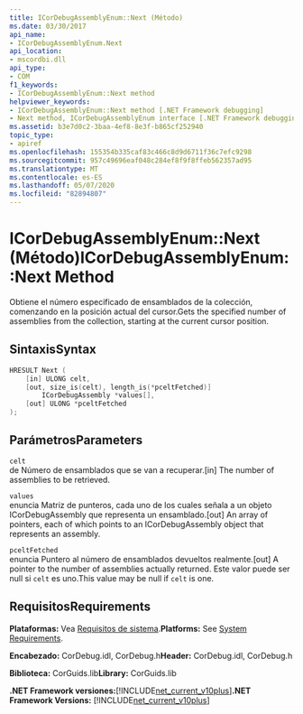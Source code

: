 ```yaml
---
title: ICorDebugAssemblyEnum::Next (Método)
ms.date: 03/30/2017
api_name:
- ICorDebugAssemblyEnum.Next
api_location:
- mscordbi.dll
api_type:
- COM
f1_keywords:
- ICorDebugAssemblyEnum::Next method
helpviewer_keywords:
- ICorDebugAssemblyEnum::Next method [.NET Framework debugging]
- Next method, ICorDebugAssemblyEnum interface [.NET Framework debugging]
ms.assetid: b3e7d0c2-3baa-4ef8-8e3f-b865cf252940
topic_type:
- apiref
ms.openlocfilehash: 155354b335caf83c466c8d9d6711f36c7efc9298
ms.sourcegitcommit: 957c49696eaf048c284ef8f9f8ffeb562357ad95
ms.translationtype: MT
ms.contentlocale: es-ES
ms.lasthandoff: 05/07/2020
ms.locfileid: "82894807"
---
```

# <a name="icordebugassemblyenumnext-method"></a><span data-ttu-id="b2041-102">ICorDebugAssemblyEnum::Next (Método)</span><span class="sxs-lookup"><span data-stu-id="b2041-102">ICorDebugAssemblyEnum::Next Method</span></span>
<span data-ttu-id="b2041-103">Obtiene el número especificado de ensamblados de la colección, comenzando en la posición actual del cursor.</span><span class="sxs-lookup"><span data-stu-id="b2041-103">Gets the specified number of assemblies from the collection, starting at the current cursor position.</span></span>  
  
## <a name="syntax"></a><span data-ttu-id="b2041-104">Sintaxis</span><span class="sxs-lookup"><span data-stu-id="b2041-104">Syntax</span></span>  
  
```cpp  
HRESULT Next (  
    [in] ULONG celt,  
    [out, size_is(celt), length_is(*pceltFetched)]  
        ICorDebugAssembly *values[],  
    [out] ULONG *pceltFetched  
);  
```  
  
## <a name="parameters"></a><span data-ttu-id="b2041-105">Parámetros</span><span class="sxs-lookup"><span data-stu-id="b2041-105">Parameters</span></span>  
 `celt`  
 <span data-ttu-id="b2041-106">de Número de ensamblados que se van a recuperar.</span><span class="sxs-lookup"><span data-stu-id="b2041-106">[in] The number of assemblies to be retrieved.</span></span>  
  
 `values`  
 <span data-ttu-id="b2041-107">enuncia Matriz de punteros, cada uno de los cuales señala a un objeto ICorDebugAssembly que representa un ensamblado.</span><span class="sxs-lookup"><span data-stu-id="b2041-107">[out] An array of pointers, each of which points to an ICorDebugAssembly object that represents an assembly.</span></span>  
  
 `pceltFetched`  
 <span data-ttu-id="b2041-108">enuncia Puntero al número de ensamblados devueltos realmente.</span><span class="sxs-lookup"><span data-stu-id="b2041-108">[out] A pointer to the number of assemblies actually returned.</span></span> <span data-ttu-id="b2041-109">Este valor puede ser null si `celt` es uno.</span><span class="sxs-lookup"><span data-stu-id="b2041-109">This value may be null if `celt` is one.</span></span>  
  
## <a name="requirements"></a><span data-ttu-id="b2041-110">Requisitos</span><span class="sxs-lookup"><span data-stu-id="b2041-110">Requirements</span></span>  
 <span data-ttu-id="b2041-111">**Plataformas:** Vea [Requisitos de sistema](../../get-started/system-requirements.md).</span><span class="sxs-lookup"><span data-stu-id="b2041-111">**Platforms:** See [System Requirements](../../get-started/system-requirements.md).</span></span>  
  
 <span data-ttu-id="b2041-112">**Encabezado:** CorDebug.idl, CorDebug.h</span><span class="sxs-lookup"><span data-stu-id="b2041-112">**Header:** CorDebug.idl, CorDebug.h</span></span>  
  
 <span data-ttu-id="b2041-113">**Biblioteca:** CorGuids.lib</span><span class="sxs-lookup"><span data-stu-id="b2041-113">**Library:** CorGuids.lib</span></span>  
  
 <span data-ttu-id="b2041-114">**.NET Framework versiones:**[!INCLUDE[net_current_v10plus](../../../../includes/net-current-v10plus-md.md)]</span><span class="sxs-lookup"><span data-stu-id="b2041-114">**.NET Framework Versions:** [!INCLUDE[net_current_v10plus](../../../../includes/net-current-v10plus-md.md)]</span></span>
